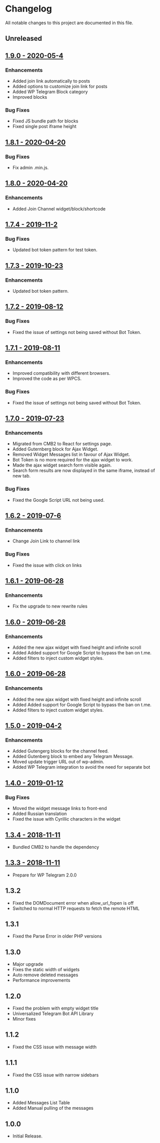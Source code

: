 # Changelog

All notable changes to this project are documented in this file.

## Unreleased

## [1.9.0 - 2020-05-4](https://github.com/manzoorwanijk/wptelegram-widget/releases/tag/v1.9.0)

### Enhancements

-   Added join link automatically to posts
-   Added options to customize join link for posts
-   Added WP Telegram Block category
-   Improved blocks

### Bug Fixes

-   Fixed JS bundle path for blocks
-   Fixed single post iframe height

## [1.8.1 - 2020-04-20](https://github.com/manzoorwanijk/wptelegram-widget/releases/tag/v1.8.1)

### Bug Fixes

-   Fix admin .min.js.

## [1.8.0 - 2020-04-20](https://github.com/manzoorwanijk/wptelegram-widget/releases/tag/v1.8.0)

### Enhancements

-   Added Join Channel widget/block/shortcode

## [1.7.4 - 2019-11-2](https://github.com/manzoorwanijk/wptelegram-widget/releases/tag/v1.7.4)

### Bug Fixes

-   Updated bot token pattern for test token.

## [1.7.3 - 2019-10-23](https://github.com/manzoorwanijk/wptelegram-widget/releases/tag/v1.7.3)

### Enhancements

-   Updated bot token pattern.

## [1.7.2 - 2019-08-12](https://github.com/manzoorwanijk/wptelegram-widget/releases/tag/v1.7.2)

### Bug Fixes

-   Fixed the issue of settings not being saved without Bot Token.

## [1.7.1 - 2019-08-11](https://github.com/manzoorwanijk/wptelegram-widget/releases/tag/v1.7.1)

### Enhancements

-   Improved compatibility with different browsers.
-   Improved the code as per WPCS.

### Bug Fixes

-   Fixed the issue of settings not being saved without Bot Token.

## [1.7.0 - 2019-07-23](https://github.com/manzoorwanijk/wptelegram-widget/releases/tag/v1.7.0)

### Enhancements

-   Migrated from CMB2 to React for settings page.
-   Added Guternberg block for Ajax Widget.
-   Removed Widget Messages list in favour of Ajax Widget.
-   Bot Token is no more required for the ajax widget to work.
-   Made the ajax widget search form visible again.
-   Search form results are now displayed in the same iframe, instead of new tab.

### Bug Fixes

-   Fixed the Google Script URL not being used.

## [1.6.2 - 2019-07-6](https://github.com/manzoorwanijk/wptelegram-widget/releases/tag/v1.6.2)

### Enhancements

-   Change Join Link to channel link

### Bug Fixes

-   Fixed the issue with click on links

## [1.6.1 - 2019-06-28](https://github.com/manzoorwanijk/wptelegram-widget/releases/tag/v1.6.1)

### Enhancements

-   Fix the upgrade to new rewrite rules

## [1.6.0 - 2019-06-28](https://github.com/manzoorwanijk/wptelegram-widget/releases/tag/v1.6.1)

### Enhancements

-   Added the new ajax widget with fixed height and infinite scroll
-   Added Added support for Google Script to bypass the ban on t.me.
-   Added filters to inject custom widget styles.

## [1.6.0 - 2019-06-28](https://github.com/manzoorwanijk/wptelegram-widget/releases/tag/v1.6.0)

### Enhancements

-   Added the new ajax widget with fixed height and infinite scroll
-   Added Added support for Google Script to bypass the ban on t.me.
-   Added filters to inject custom widget styles.

## [1.5.0 - 2019-04-2](https://github.com/manzoorwanijk/wptelegram-widget/releases/tag/v1.5.0)

### Enhancements

-   Added Gutengerg blocks for the channel feed.
-   Added Gutenberg block to embed any Telegram Message.
-   Moved update trigger URL out of wp-admin.
-   Added WP Telegram integration to avoid the need for separate bot

## [1.4.0 - 2019-01-12](https://github.com/manzoorwanijk/wptelegram-widget/releases/tag/v1.4.0)

### Bug Fixes

-   Moved the widget message links to front-end
-   Added Russian translation
-   Fixed the issue with Cyrillic characters in the widget

## [1.3.4 - 2018-11-11](https://github.com/manzoorwanijk/wptelegram-widget/releases/tag/1.3.4)

-   Bundled CMB2 to handle the dependency

## [1.3.3 - 2018-11-11](https://github.com/manzoorwanijk/wptelegram-widget/releases/tag/1.3.3)

-   Prepare for WP Telegram 2.0.0

## 1.3.2

-   Fixed the DOMDocument error when allow_url_fopen is off
-   Switched to normal HTTP requests to fetch the remote HTML

## 1.3.1

-   Fixed the Parse Error in older PHP versions

## 1.3.0

-   Major upgrade
-   Fixes the static width of widgets
-   Auto remove deleted messages
-   Performance improvements

## 1.2.0

-   Fixed the problem with empty widget title
-   Universalized Telegram Bot API Library
-   Minor fixes

## 1.1.2

-   Fixed the CSS issue with message width

## 1.1.1

-   Fixed the CSS issue with narrow sidebars

## 1.1.0

-   Added Messages List Table
-   Added Manual pulling of the messages

## 1.0.0

-   Initial Release.
